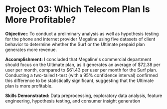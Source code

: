 # Project 03: Which Telecom Plan Is More Profitable?
 
**Objective:**: To conduct a preliminary analysis as well as hypothesis testing for the phone and internet provider Megaline using five datasets of client behavior to determine whether the Surf or the Ultimate prepaid plan generates more revenue.

**Accomplishment:** I concluded that Megaline's commercial department should focus on the Ultimate plan, as it generates an average of $72.38 per user per month, compared to $61.43 per user per month for the Surf plan. Conducting a two-tailed t-test (with a 95% confidence interval) confirmed this difference to be statistically significant, suggesting that the Ultimate plan is more profitable.

**Skills Demonstrated:** Data preprocessing, exploratory data analysis, feature engineering, hypothesis testing, and consumer insight generation
